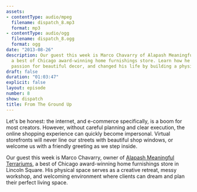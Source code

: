 ```yaml
---
assets:
- contentType: audio/mpeg
  filename: dispatch_8.mp3
  format: mp3
- contentType: audio/ogg
  filename: dispatch_8.ogg
  format: ogg
date: "2013-08-26"
description: Our guest this week is Marco Chavarry of Alapash Meaningful Terrariums,
  a best of Chicago award-winning home furnishings store. Learn how he kindled his
  passion for beautiful decor, and changed his life by building a physical storefront.
draft: false
duration: "01:03:47"
explicit: false
layout: episode
number: 8
show: dispatch
title: From The Ground Up
---
```

Let's be honest: the internet, and e-commerce specifically, is a boom for most creators. However, without careful planning and clear execution, the online shopping experience can quickly become impersonal. Virtual storefronts will never line our streets with beautiful shop windows, or welcome us with a friendly greeting as we step inside.

Our guest this week is Marco Chavarry, owner of [Alapash Meaningful Terrariums](http://www.alapash.com), a best of Chicago award-winning home furnishings store in Lincoln Square. His physical space serves as a creative retreat, messy workshop, and welcoming environment where clients can dream and plan their perfect living space.